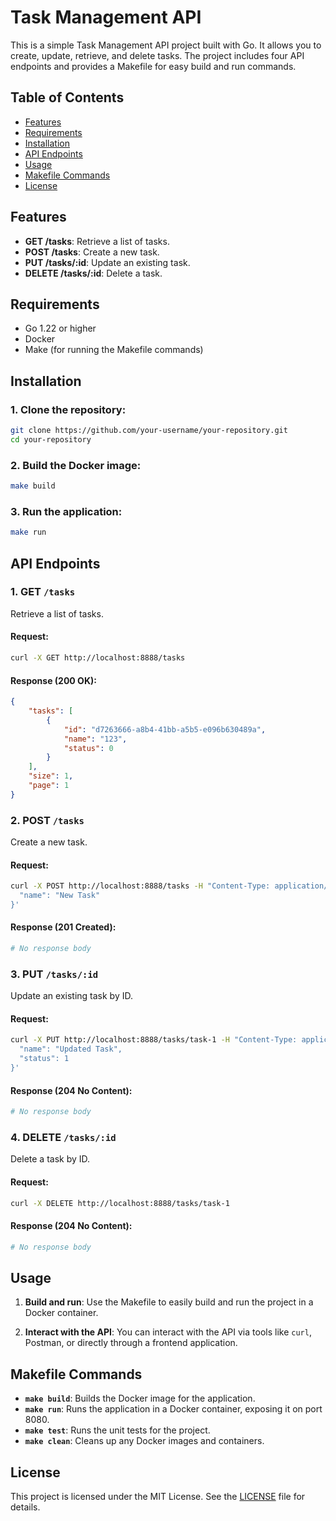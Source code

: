 
# Task Management API

This is a simple Task Management API project built with Go. It allows you to create, update, retrieve, and delete tasks. The project includes four API endpoints and provides a Makefile for easy build and run commands.

## Table of Contents

- [Features](#features)
- [Requirements](#requirements)
- [Installation](#installation)
- [API Endpoints](#api-endpoints)
- [Usage](#usage)
- [Makefile Commands](#makefile-commands)
- [License](#license)

## Features

- **GET /tasks**: Retrieve a list of tasks.
- **POST /tasks**: Create a new task.
- **PUT /tasks/:id**: Update an existing task.
- **DELETE /tasks/:id**: Delete a task.

## Requirements

- Go 1.22 or higher
- Docker
- Make (for running the Makefile commands)

## Installation

### 1. Clone the repository:

```bash
git clone https://github.com/your-username/your-repository.git
cd your-repository
```

### 2. Build the Docker image:

```bash
make build
```

### 3. Run the application:

```bash
make run
```

## API Endpoints

### 1. GET `/tasks`

Retrieve a list of tasks.

#### Request:

```bash
curl -X GET http://localhost:8888/tasks
```

#### Response (200 OK):

```json
{
    "tasks": [
        {
            "id": "d7263666-a8b4-41bb-a5b5-e096b630489a",
            "name": "123",
            "status": 0
        }
    ],
    "size": 1,
    "page": 1
}
```

### 2. POST `/tasks`

Create a new task.

#### Request:

```bash
curl -X POST http://localhost:8888/tasks -H "Content-Type: application/json" -d '{
  "name": "New Task"
}'
```

#### Response (201 Created):
```bash
# No response body
```

### 3. PUT `/tasks/:id`

Update an existing task by ID.

#### Request:

```bash
curl -X PUT http://localhost:8888/tasks/task-1 -H "Content-Type: application/json" -d '{
  "name": "Updated Task",
  "status": 1
}'
```

#### Response (204 No Content):

```bash
# No response body
```

### 4. DELETE `/tasks/:id`

Delete a task by ID.

#### Request:

```bash
curl -X DELETE http://localhost:8888/tasks/task-1
```

#### Response (204 No Content):

```bash
# No response body
```

## Usage

1. **Build and run**: Use the Makefile to easily build and run the project in a Docker container.

2. **Interact with the API**: You can interact with the API via tools like `curl`, Postman, or directly through a frontend application.

## Makefile Commands

- **`make build`**: Builds the Docker image for the application.
- **`make run`**: Runs the application in a Docker container, exposing it on port 8080.
- **`make test`**: Runs the unit tests for the project.
- **`make clean`**: Cleans up any Docker images and containers.

## License

This project is licensed under the MIT License. See the [LICENSE](LICENSE) file for details.
